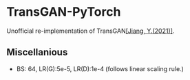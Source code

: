 # TransGAN-PyTorch
Unofficial re-implementation of TransGAN[[Jiang, Y.(2021)]](https://arxiv.org/abs/2102.07074).


## Miscellanious
* BS: 64, LR(G):5e-5, LR(D):1e-4 (follows linear scaling rule.)